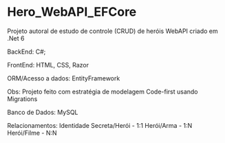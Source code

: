 # Hero_WebAPI_EFCore

Projeto autoral de estudo de controle (CRUD) de heróis WebAPI criado em .Net 6

BackEnd: C#;

FrontEnd: HTML, CSS, Razor

ORM/Acesso a dados: EntityFramework

Obs: Projeto feito com estratégia de modelagem Code-first usando Migrations

Banco de Dados: MySQL

Relacionamentos: 
Identidade Secreta/Herói - 1:1
Herói/Arma - 1:N
Herói/Filme - N:N
